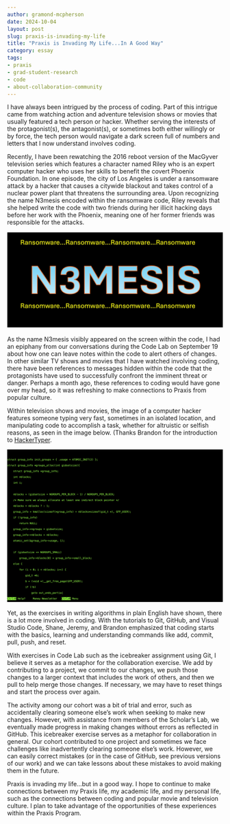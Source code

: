 ```yaml
---
author: gramond-mcpherson
date: 2024-10-04
layout: post
slug: praxis-is-invading-my-life
title: "Praxis is Invading My Life...In A Good Way"
category: essay
tags:
- praxis
- grad-student-research
- code
- about-collaboration-community
---
```

I have always been intrigued by the process of coding. Part of this intrigue came from watching action and adventure television shows or movies that usually featured a tech person or hacker. Whether serving the interests of the protagonist(s), the antagonist(s), or sometimes both either willingly or by force, the tech person would navigate a dark screen full of numbers and letters that I now understand involves coding. 
 
Recently, I have been rewatching the 2016 reboot version of the MacGyver television series which features a character named Riley who is an expert computer hacker who uses her skills to benefit the covert Phoenix Foundation. In one episode, the city of Los Angeles is under a ransomware attack by a hacker that causes a citywide blackout and takes control of a nuclear power plant that threatens the surrounding area. Upon recognizing the name N3mesis encoded within the ransomware code, Riley reveals that she helped write the code with two friends during her illicit hacking days before her work with the Phoenix, meaning one of her former friends was responsible for the attacks. 

![N3MESIS Image](/assets/post-media/2024-10-04-N3MESIS.jpg)

As the name N3mesis visibly appeared on the screen within the code, I had an epiphany from our conversations during the Code Lab on September 19 about how one can leave notes within the code to alert others of changes. In other similar TV shows and movies that I have watched involving coding, there have been references to messages hidden within the code that the protagonists have used to successfully confront the imminent threat or danger. Perhaps a month ago, these references to coding would have gone over my head, so it was refreshing to make connections to Praxis from popular culture. 
 
Within television shows and movies, the image of a computer hacker features someone typing very fast, sometimes in an isolated location, and manipulating code to accomplish a task, whether for altruistic or selfish reasons, as seen in the image below. (Thanks Brandon for the introduction to [HackerTyper](https://hackertyper.net/#).

![Image of Random Codes on HackerTyper](/assets/post-media/2024-10-04-hacker-typer.jpg)
 
Yet, as the exercises in writing algorithms in plain English have shown, there is a lot more involved in coding. With the tutorials to Git, GitHub, and Visual Studio Code, Shane, Jeremy, and Brandon emphasized that coding starts with the basics, learning and understanding commands like add, commit, pull, push, and reset. 
 
With exercises in Code Lab such as the icebreaker assignment using Git, I believe it serves as a metaphor for the collaboration exercise. We add by contributing to a project, we commit to our changes, we push those changes to a larger context that includes the work of others, and then we pull to help merge those changes. If necessary, we may have to reset things and start the process over again. 
 
The activity among our cohort was a bit of trial and error, such as accidentally clearing someone else’s work when seeking to make new changes. However, with assistance from members of the Scholar’s Lab, we eventually made progress in making changes without errors as reflected in GitHub. This icebreaker exercise serves as a metaphor for collaboration in general. Our cohort contributed to one project and sometimes we face challenges like inadvertently clearing someone else’s work. However, we can easily correct mistakes (or in the case of GitHub, see previous versions of our work) and we can take lessons about these mistakes to avoid making them in the future. 
 
Praxis is invading my life…but in a good way. I hope to continue to make connections between my Praxis life, my academic life, and my personal life, such as the connections between coding and popular movie and television culture. I plan to take advantage of the opportunities of these experiences within the Praxis Program.
